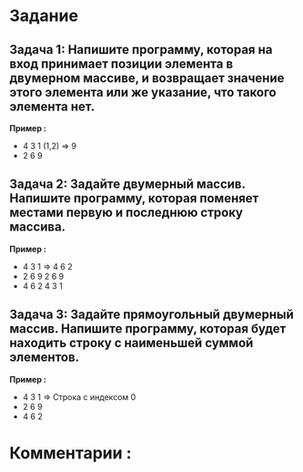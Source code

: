 # Задание
## Задача 1: Напишите программу, которая на вход принимает позиции элемента в двумерном массиве, и возвращает значение этого элемента или же указание, что такого элемента нет.

**Пример :**
*   4 3 1 (1,2) => 9
*   2 6 9

## Задача 2: Задайте двумерный массив. Напишите программу, которая поменяет местами первую и последнюю строку массива.

**Пример :**
*   4 3 1 => 4 6 2
*    2 6 9    2 6 9
*    4 6 2    4 3 1

## Задача 3: Задайте прямоугольный двумерный массив. Напишите программу, которая будет находить строку с наименьшей суммой элементов.

**Пример :**
*   4 3 1 => Строка с индексом 0
*    2 6 9
*    4 6 2


# **Комментарии :** 

